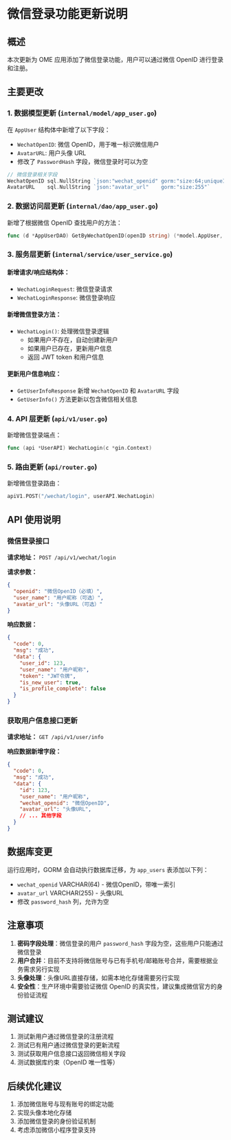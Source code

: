 # 微信登录功能更新说明

## 概述
本次更新为 OME 应用添加了微信登录功能，用户可以通过微信 OpenID 进行登录和注册。

## 主要更改

### 1. 数据模型更新 (`internal/model/app_user.go`)

在 `AppUser` 结构体中新增了以下字段：
- `WechatOpenID`: 微信 OpenID，用于唯一标识微信用户
- `AvatarURL`: 用户头像 URL
- 修改了 `PasswordHash` 字段，微信登录时可以为空

```go
// 微信登录相关字段
WechatOpenID sql.NullString `json:"wechat_openid" gorm:"size:64;uniqueIndex:idx_wechat_openid,where:wechat_openid IS NOT NULL"`
AvatarURL    sql.NullString `json:"avatar_url"    gorm:"size:255"`
```

### 2. 数据访问层更新 (`internal/dao/app_user.go`)

新增了根据微信 OpenID 查找用户的方法：
```go
func (d *AppUserDAO) GetByWechatOpenID(openID string) (*model.AppUser, error)
```

### 3. 服务层更新 (`internal/service/user_service.go`)

#### 新增请求/响应结构体：
- `WechatLoginRequest`: 微信登录请求
- `WechatLoginResponse`: 微信登录响应

#### 新增微信登录方法：
- `WechatLogin()`: 处理微信登录逻辑
  - 如果用户不存在，自动创建新用户
  - 如果用户已存在，更新用户信息
  - 返回 JWT token 和用户信息

#### 更新用户信息响应：
- `GetUserInfoResponse` 新增 `WechatOpenID` 和 `AvatarURL` 字段
- `GetUserInfo()` 方法更新以包含微信相关信息

### 4. API 层更新 (`api/v1/user.go`)

新增微信登录端点：
```go
func (api *UserAPI) WechatLogin(c *gin.Context)
```

### 5. 路由更新 (`api/router.go`)

新增微信登录路由：
```go
apiV1.POST("/wechat/login", userAPI.WechatLogin)
```

## API 使用说明

### 微信登录接口

**请求地址：** `POST /api/v1/wechat/login`

**请求参数：**
```json
{
  "openid": "微信OpenID（必填）",
  "user_name": "用户昵称（可选）",
  "avatar_url": "头像URL（可选）"
}
```

**响应数据：**
```json
{
  "code": 0,
  "msg": "成功",
  "data": {
    "user_id": 123,
    "user_name": "用户昵称",
    "token": "JWT令牌",
    "is_new_user": true,
    "is_profile_complete": false
  }
}
```

### 获取用户信息接口更新

**请求地址：** `GET /api/v1/user/info`

**响应数据新增字段：**
```json
{
  "code": 0,
  "msg": "成功",
  "data": {
    "id": 123,
    "user_name": "用户昵称",
    "wechat_openid": "微信OpenID",
    "avatar_url": "头像URL",
    // ... 其他字段
  }
}
```

## 数据库变更

运行应用时，GORM 会自动执行数据库迁移，为 `app_users` 表添加以下列：
- `wechat_openid` VARCHAR(64) - 微信OpenID，带唯一索引
- `avatar_url` VARCHAR(255) - 头像URL
- 修改 `password_hash` 列，允许为空

## 注意事项

1. **密码字段处理**：微信登录的用户 `password_hash` 字段为空，这些用户只能通过微信登录
2. **用户合并**：目前不支持将微信账号与已有手机号/邮箱账号合并，需要根据业务需求另行实现
3. **头像处理**：头像URL直接存储，如需本地化存储需要另行实现
4. **安全性**：生产环境中需要验证微信 OpenID 的真实性，建议集成微信官方的身份验证流程

## 测试建议

1. 测试新用户通过微信登录的注册流程
2. 测试已有用户通过微信登录的更新流程
3. 测试获取用户信息接口返回微信相关字段
4. 测试数据库约束（OpenID 唯一性等）

## 后续优化建议

1. 添加微信账号与现有账号的绑定功能
2. 实现头像本地化存储
3. 添加微信登录的身份验证机制
4. 考虑添加微信小程序登录支持 